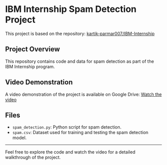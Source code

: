 # IBM Internship Spam Detection Project

This project is based on the repository: [kartik-parmar007/IBM-Internship](https://github.com/kartik-parmar007/IBM-Internship)

## Project Overview

This repository contains code and data for spam detection as part of the IBM Internship program.

## Video Demonstration

A video demonstration of the project is available on Google Drive:
[Watch the video](https://drive.google.com/file/d/112vjoWIlUQQNhJCfbFn8mODBsEDJ4TDc/view?usp=sharing)

## Files

- `spam_detection.py`: Python script for spam detection.
- `spam.csv`: Dataset used for training and testing the spam detection model.

---

Feel free to explore the code and watch the video for a detailed walkthrough of the project.
